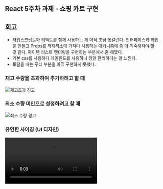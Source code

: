 ## React 5주차 과제 - 쇼핑 카트 구현

## 회고

- 타입스크립트와 리액트를 함께 사용하는 게 아직 조금 헷갈린다. 인터페이스와 타입을 만들고 Props를 적재적소에 가져다 사용하는 매커니즘에 좀 더 익숙해져야 할 것 같다. 아이템 리스트 렌더링을 구현하는 부분에서 좀 헤맸다.
- 기본 css를 사용하다 테일윈드를 사용하니 정말 편리하다는 걸 느낀다.
- 토탈을 내는 푸터 부분을 아직 구현하지 못했다.

### 재고 수량을 초과하여 추가하려고 할 때

![재고초과 경고](https://github.com/user-attachments/assets/6c56df93-14de-40ee-936f-60df3e012b92)

### 최소 수량 미만으로 설정하려고 할 때

![최소 수량 경고](https://github.com/user-attachments/assets/835ab702-c76e-4d43-8e82-8c0c4f21691d)

### 유연한 사이징 (UI 디자인)

<video controls src="https://github.com/user-attachments/assets/0d25e6b1-ed8e-4ce1-a81b-791eb11fc6e4" title="Title"></video>
